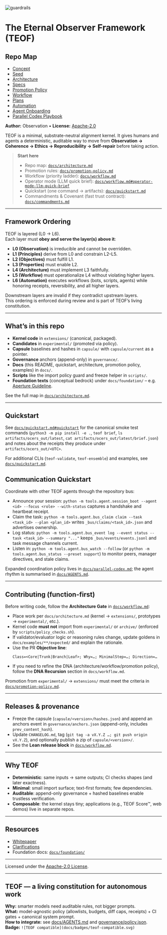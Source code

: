 ![guardrails](https://github.com/octobrium/TEOF/actions/workflows/guardrails.yml/badge.svg)
# The Eternal Observer Framework (TEOF)

## Repo Map

- [Concept](docs/concept.md)
- [Seed](docs/seed.md)
- [Architecture](docs/architecture.md)
- [Specs](docs/specs/)
- [Promotion Policy](docs/promotion-policy.md)
- [Workflow](docs/workflow.md)
- [Plans](./_plans/README.md)
- [Automation](docs/automation.md)
- [Agent Onboarding](.github/AGENT_ONBOARDING.md)
- [Parallel Codex Playbook](docs/parallel-codex.md)


**Author:** Observation • **License:** [Apache-2.0](LICENSE)

TEOF is a minimal, substrate-neutral alignment kernel. It gives humans and agents a deterministic, auditable way to move from **Observation → Coherence → Ethics → Reproducibility → Self-repair** before taking action.

> **Start here**
> - Repo map: [`docs/architecture.md`](docs/architecture.md)  
> - Promotion rules: [`docs/promotion-policy.md`](docs/promotion-policy.md)  
> - Workflow (priority ladder): [`docs/workflow.md`](docs/workflow.md#architecture-gate-before-writing-code)  
> - Operator mode (LLM quick brief): [`docs/workflow.md#operator-mode-llm-quick-brief`](docs/workflow.md#operator-mode-llm-quick-brief)  
> - Quickstart (one command → artifacts): [`docs/quickstart.md`](docs/quickstart.md)
> - Commandments & Covenant (fast trust contract): [`docs/commandments.md`](docs/commandments.md)

---

## Framework Ordering

TEOF is layered (L0 → L6).  
Each layer must **obey and serve the layer(s) above it**:

- **L0 (Observation)** is irreducible and cannot be overridden.  
- **L1 (Principles)** derive from L0 and constrain L2–L5.  
- **L2 (Objectives)** must fulfill L1.  
- **L3 (Properties)** must enable L2.  
- **L4 (Architecture)** must implement L3 faithfully.  
- **L5 (Workflow)** must operationalize L4 without violating higher layers.  
- **L6 (Automation)** executes workflows (bots, scripts, agents) while honoring receipts, reversibility, and all higher layers.

Downstream layers are invalid if they contradict upstream layers.  
This ordering is enforced during review and is part of TEOF’s living constitution.

---

## What’s in this repo

- **Kernel code** in `extensions/` (canonical, packaged).  
- **Candidates** in `experimental/` (promoted via policy).  
- **Capsule** baselines and hashes in `capsule/` with `capsule/current` as a pointer.  
- **Governance** anchors (append-only) in `governance/`.  
- **Docs** (this README, quickstart, architecture, promotion policy, examples) in `docs/`.  
- **Scripts** like the import policy guard and freeze helper in `scripts/`.  
- **Foundation texts** (conceptual bedrock) under `docs/foundation/` – e.g. [Aperture Guideline](docs/foundation/APERTURE-GUIDELINE.md).

See the full map in [`docs/architecture.md`](docs/architecture.md).

---

## Quickstart
<!-- generated: quickstart snippet -->
See [`docs/quickstart.md#quickstart`](docs/quickstart.md#quickstart) for the canonical smoke test commands (`python3 -m pip install -e .`, `teof brief`, `ls artifacts/ocers_out/latest`, `cat artifacts/ocers_out/latest/brief.json`) and notes about the receipts they produce under `artifacts/ocers_out/<UTC>`.

For additional CLIs (`teof-validate`, `teof-ensemble`) and examples, see [`docs/quickstart.md`](docs/quickstart.md).

## Communication Quickstart
Coordinate with other TEOF agents through the repository bus:

- Announce your session: `python -m tools.agent.session_boot --agent <id> --focus <role> --with-status` captures a handshake and heartbeat receipt.
- Claim the task: `python -m tools.agent.bus_claim claim --task <task_id> --plan <plan_id>` writes `_bus/claims/<task_id>.json` and advertises ownership.
- Log status: `python -m tools.agent.bus_event log --event status --task <task_id> --summary "..."` keeps `_bus/events/events.jsonl` and task message channels current.
- Listen in: `python -m tools.agent.bus_watch --follow` (or `python -m tools.agent.bus_status --preset support`) to monitor peers, manager directives, and stale claims.

Expanded coordination policy lives in [`docs/parallel-codex.md`](docs/parallel-codex.md); the agent rhythm is summarised in [`docs/AGENTS.md`](docs/AGENTS.md).


---

## Contributing (function-first)

Before writing code, follow the **Architecture Gate** in [`docs/workflow.md`](docs/workflow.md):

- Place work per `docs/architecture.md` (kernel → `extensions/`, prototypes → `experimental/`, etc.).  
- Kernel code **must not** import from `experimental/` or `archive/` (enforced by `scripts/policy_checks.sh`).  
- If validator/evaluator logic or reasoning rules change, update goldens in `docs/examples/**/expected/` and explain the rationale.  
- Use the PR **Objective line**:
  ```
  Class=<Core|Trunk|Branch|Leaf>; Why=…; MinimalStep=…; Direction=…
  ```
- If you need to refine the DNA (architecture/workflow/promotion policy), follow the **DNA Recursion** section in `docs/workflow.md`.

Promotion from `experimental/` → `extensions/` must meet the criteria in [`docs/promotion-policy.md`](docs/promotion-policy.md).

---

## Releases & provenance

- Freeze the capsule (`capsule/<version>/hashes.json`) and append an anchors event in `governance/anchors.json` (append-only, includes `prev_content_hash`).  
- Update `CHANGELOG.md`, tag (`git tag -a vX.Y.Z …; git push origin vX.Y.Z`), and optionally publish a zip of `capsule/<version>/`.  
- See the **Lean release block** in [`docs/workflow.md`](docs/workflow.md).

---

## Why TEOF

- **Deterministic**: same inputs → same outputs; CI checks shapes (and later exactness).  
- **Minimal**: small import surface; text-first formats; few dependencies.  
- **Auditable**: append-only governance + hashed baselines enable trustless verification.  
- **Composable**: the kernel stays tiny; applications (e.g., TEOF Score™, web demos) live in separate repos.

---

## Resources

- [Whitepaper](docs/whitepaper.md)  
- [Clarifications](docs/clarifications.md)  
- Foundation docs: [`docs/foundation/`](docs/foundation/)

---

Licensed under the [Apache-2.0 License](LICENSE).

---

## TEOF — a living constitution for autonomous work
**Why:** smarter models need auditable rules, not bigger prompts.  
**What:** model-agnostic policy (allowlists, budgets, diff caps, receipts) + CI gates + canonical system prompt.  
**How to integrate:** see [docs/AGENTS.md](docs/AGENTS.md) and [governance/policy.json](governance/policy.json).  
**Badge:** `![TEOF compatible](docs/badges/teof-compatible.svg)`
